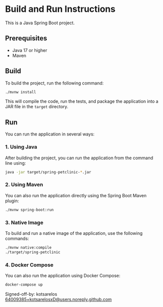 # Build and Run Instructions

This is a Java Spring Boot project.

## Prerequisites

- Java 17 or higher
- Maven

## Build

To build the project, run the following command:

```bash
./mvnw install
```

This will compile the code, run the tests, and package the application into a JAR file in the `target` directory.

## Run

You can run the application in several ways:

### 1. Using Java
After building the project, you can run the application from the command line using:

```bash
java -jar target/spring-petclinic-*.jar
```

### 2. Using Maven
You can also run the application directly using the Spring Boot Maven plugin:

```bash
./mvnw spring-boot:run
```

### 3. Native Image
To build and run a native image of the application, use the following commands:

```bash
./mvnw native:compile
./target/spring-petclinic
```

### 4. Docker Compose
You can also run the application using Docker Compose:

```bash
docker-compose up
```

Signed-off-by: kotsarelos <64009385+kotsarelosxD@users.noreply.github.com>